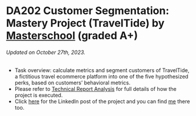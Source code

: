 # DA202 Customer Segmentation: Mastery Project (TravelTide) by [Masterschool](https://www.masterschool.com/) (graded A+)
###### Updated on October 27th, 2023.
* Task overview: calculate metrics and segment customers of TravelTide, a fictitious travel ecommerce platform into one of the five hypothesized perks, based on customers’ behavioral metrics.
* Please refer to [Technical Report Analysis](https://github.com/coderedstorage/TravelTide/commit/331902350e601b48f3a67b3d212c6f185b68a72c) for full details of how the project is executed.
* Click [here](https://www.linkedin.com/feed/update/urn:li:activity:7123246903906983936/) for the LinkedIn post of the project and you can find [me](www.linkedin.com/in/alan-kong-professional) there too.
